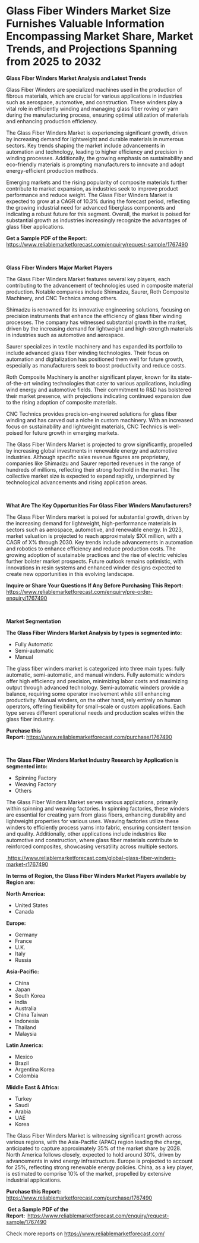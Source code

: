 <p><h1>Glass Fiber Winders Market Size Furnishes Valuable Information Encompassing Market Share, Market Trends, and Projections Spanning from 2025 to 2032</h1></p><p><strong>Glass Fiber Winders Market Analysis and Latest Trends</strong></p>
<p><p>Glass Fiber Winders are specialized machines used in the production of fibrous materials, which are crucial for various applications in industries such as aerospace, automotive, and construction. These winders play a vital role in efficiently winding and managing glass fiber roving or yarn during the manufacturing process, ensuring optimal utilization of materials and enhancing production efficiency.</p><p>The Glass Fiber Winders Market is experiencing significant growth, driven by increasing demand for lightweight and durable materials in numerous sectors. Key trends shaping the market include advancements in automation and technology, leading to higher efficiency and precision in winding processes. Additionally, the growing emphasis on sustainability and eco-friendly materials is prompting manufacturers to innovate and adopt energy-efficient production methods.</p><p>Emerging markets and the rising popularity of composite materials further contribute to market expansion, as industries seek to improve product performance and reduce weight. The Glass Fiber Winders Market is expected to grow at a CAGR of 10.3% during the forecast period, reflecting the growing industrial need for advanced fiberglass components and indicating a robust future for this segment. Overall, the market is poised for substantial growth as industries increasingly recognize the advantages of glass fiber applications.</p></p>
<p><strong>Get a Sample PDF of the Report:&nbsp;</strong> <a href="https://www.reliablemarketforecast.com/enquiry/request-sample/1767490?utm_campaign=3381&utm_medium=2&utm_source=Github&utm_content=ia&utm_term=11042025&utm_id=glass-fiber-winders">https://www.reliablemarketforecast.com/enquiry/request-sample/1767490</a></p>
<p>&nbsp;</p>
<p><strong>Glass Fiber Winders Major Market Players</strong></p>
<p><p>The Glass Fiber Winders Market features several key players, each contributing to the advancement of technologies used in composite material production. Notable companies include Shimadzu, Saurer, Roth Composite Machinery, and CNC Technics among others.</p><p>Shimadzu is renowned for its innovative engineering solutions, focusing on precision instruments that enhance the efficiency of glass fiber winding processes. The company has witnessed substantial growth in the market, driven by the increasing demand for lightweight and high-strength materials in industries such as automotive and aerospace.</p><p>Saurer specializes in textile machinery and has expanded its portfolio to include advanced glass fiber winding technologies. Their focus on automation and digitalization has positioned them well for future growth, especially as manufacturers seek to boost productivity and reduce costs. </p><p>Roth Composite Machinery is another significant player, known for its state-of-the-art winding technologies that cater to various applications, including wind energy and automotive fields. Their commitment to R&D has bolstered their market presence, with projections indicating continued expansion due to the rising adoption of composite materials.</p><p>CNC Technics provides precision-engineered solutions for glass fiber winding and has carved out a niche in custom machinery. With an increased focus on sustainability and lightweight materials, CNC Technics is well-poised for future growth in emerging markets.</p><p>The Glass Fiber Winders Market is projected to grow significantly, propelled by increasing global investments in renewable energy and automotive industries. Although specific sales revenue figures are proprietary, companies like Shimadzu and Saurer reported revenues in the range of hundreds of millions, reflecting their strong foothold in the market. The collective market size is expected to expand rapidly, underpinned by technological advancements and rising application areas.</p></p>
<p>&nbsp;</p>
<p><strong>What Are The Key Opportunities For Glass Fiber Winders Manufacturers?</strong></p>
<p><p>The Glass Fiber Winders market is poised for substantial growth, driven by the increasing demand for lightweight, high-performance materials in sectors such as aerospace, automotive, and renewable energy. In 2023, market valuation is projected to reach approximately $XX million, with a CAGR of X% through 2030. Key trends include advancements in automation and robotics to enhance efficiency and reduce production costs. The growing adoption of sustainable practices and the rise of electric vehicles further bolster market prospects. Future outlook remains optimistic, with innovations in resin systems and enhanced winder designs expected to create new opportunities in this evolving landscape.</p></p>
<p><strong>Inquire or Share Your Questions If Any Before Purchasing This Report:</strong> <a href="https://www.reliablemarketforecast.com/enquiry/pre-order-enquiry/1767490?utm_campaign=3381&utm_medium=2&utm_source=Github&utm_content=ia&utm_term=11042025&utm_id=glass-fiber-winders">https://www.reliablemarketforecast.com/enquiry/pre-order-enquiry/1767490</a></p>
<p>&nbsp;</p>
<p><strong>Market Segmentation</strong></p>
<p><strong>The Glass Fiber Winders Market Analysis by types is segmented into:</strong></p>
<p><ul><li>Fully Automatic</li><li>Semi-automatic</li><li>Manual</li></ul></p>
<p><p>The glass fiber winders market is categorized into three main types: fully automatic, semi-automatic, and manual winders. Fully automatic winders offer high efficiency and precision, minimizing labor costs and maximizing output through advanced technology. Semi-automatic winders provide a balance, requiring some operator involvement while still enhancing productivity. Manual winders, on the other hand, rely entirely on human operators, offering flexibility for small-scale or custom applications. Each type serves different operational needs and production scales within the glass fiber industry.</p></p>
<p><strong>Purchase this Report:&nbsp;</strong><a href="https://www.reliablemarketforecast.com/purchase/1767490?utm_campaign=3381&utm_medium=2&utm_source=Github&utm_content=ia&utm_term=11042025&utm_id=glass-fiber-winders">https://www.reliablemarketforecast.com/purchase/1767490</a></p>
<p>&nbsp;</p>
<p><strong>The Glass Fiber Winders Market Industry Research by Application is segmented into:</strong></p>
<p><ul><li>Spinning Factory</li><li>Weaving Factory</li><li>Others</li></ul></p>
<p><p>The Glass Fiber Winders Market serves various applications, primarily within spinning and weaving factories. In spinning factories, these winders are essential for creating yarn from glass fibers, enhancing durability and lightweight properties for various uses. Weaving factories utilize these winders to efficiently process yarns into fabric, ensuring consistent tension and quality. Additionally, other applications include industries like automotive and construction, where glass fiber materials contribute to reinforced composites, showcasing versatility across multiple sectors.</p></p>
<p><a href="https://www.reliablemarketforecast.com/global-glass-fiber-winders-market-r1767490?utm_campaign=3381&utm_medium=2&utm_source=Github&utm_content=ia&utm_term=11042025&utm_id=glass-fiber-winders">&nbsp;https://www.reliablemarketforecast.com/global-glass-fiber-winders-market-r1767490</a></p>
<p><strong>In terms of Region, the Glass Fiber Winders Market Players available by Region are:</strong></p>
<p>
    <p> <strong> North America: </strong>
        <ul>
            <li>United States</li>
            <li>Canada</li>
        </ul>
        </p> 
    <p> <strong> Europe: </strong>
        <ul>
            <li>Germany</li>
            <li>France</li>
            <li>U.K.</li>
            <li>Italy</li>
            <li>Russia</li>
        </ul>
        </p> 
    <p> <strong> Asia-Pacific: </strong>
        <ul>
            <li>China</li>
            <li>Japan</li>
            <li>South Korea</li>
            <li>India</li>
            <li>Australia</li>
            <li>China Taiwan</li>
            <li>Indonesia</li>
            <li>Thailand</li>
            <li>Malaysia</li>
        </ul>
        </p> 
    <p> <strong> Latin America: </strong>
        <ul>
            <li>Mexico</li>
            <li>Brazil</li>
            <li>Argentina Korea</li>
            <li>Colombia</li>
        </ul>
        </p> 
    <p> <strong> Middle East & Africa: </strong>
        <ul>
            <li>Turkey</li>
            <li>Saudi</li>
            <li>Arabia</li>
            <li>UAE</li>
            <li>Korea</li>
        </ul>
    </p>
    </p>
<p><p>The Glass Fiber Winders Market is witnessing significant growth across various regions, with the Asia-Pacific (APAC) region leading the charge, anticipated to capture approximately 35% of the market share by 2028. North America follows closely, expected to hold around 30%, driven by advancements in wind energy infrastructure. Europe is projected to account for 25%, reflecting strong renewable energy policies. China, as a key player, is estimated to comprise 10% of the market, propelled by extensive industrial applications.</p></p>
<p><strong>Purchase this Report: </strong><a href="https://www.reliablemarketforecast.com/purchase/1767490?utm_campaign=3381&utm_medium=2&utm_source=Github&utm_content=ia&utm_term=11042025&utm_id=glass-fiber-winders">https://www.reliablemarketforecast.com/purchase/1767490</a></p>
<p>&nbsp;<strong>Get a Sample PDF of the Report:&nbsp;&nbsp;</strong><a href="https://www.reliablemarketforecast.com/enquiry/request-sample/1767490?utm_campaign=3381&utm_medium=2&utm_source=Github&utm_content=ia&utm_term=11042025&utm_id=glass-fiber-winders">https://www.reliablemarketforecast.com/enquiry/request-sample/1767490</a></p>
<p><strong></strong></p>
<p>Check more reports on <a href="https://www.reliablemarketforecast.com/?utm_campaign=3381&utm_medium=2&utm_source=Github&utm_content=ia&utm_term=11042025&utm_id=glass-fiber-winders">https://www.reliablemarketforecast.com/</a></p>
